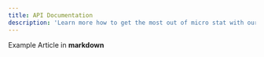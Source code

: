 ```yaml
---
title: API Documentation
description: 'Learn more how to get the most out of micro stat with our knowledgebase.'
---
```


Example Article in **markdown**
